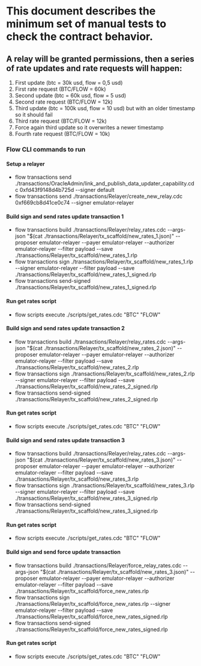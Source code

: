 # This document describes the minimum set of manual tests to check the contract behavior.

## A relay will be granted permissions, then a series of rate updates and rate requests will happen:

1. First update (btc = 30k usd, flow = 0,5 usd) 
1. First rate request (BTC/FLOW = 60k)
1. Second update (btc = 60k usd, flow = 5 usd)
1. Second rate request (BTC/FLOW = 12k)
1. Third update (btc = 100k usd, flow = 10 usd) but with an older timestamp so it should fail
1. Third rate request (BTC/FLOW = 12k)
1. Force again third update so it overwrites a newer timestamp
1. Fourth rate request (BTC/FLOW = 10k)


### Flow CLI commands to run

#### Setup a relayer
- flow transactions send ./transactions/OracleAdmin/link_and_publish_data_updater_capability.cdc 0xfd43f9148d4b725d --signer default
- flow transactions send ./transactions/Relayer/create_new_relay.cdc 0xf669cb8d41ce0c74 --signer emulator-relayer

#### Build sign and send rates update transaction 1
- flow transactions build ./transactions/Relayer/relay_rates.cdc --args-json "$(cat ./transactions/Relayer/tx_scaffold/new_rates_1.json)"  --proposer emulator-relayer --payer emulator-relayer --authorizer emulator-relayer --filter payload --save ./transactions/Relayer/tx_scaffold/new_rates_1.rlp
- flow transactions sign ./transactions/Relayer/tx_scaffold/new_rates_1.rlp --signer emulator-relayer --filter payload --save ./transactions/Relayer/tx_scaffold/new_rates_1_signed.rlp
- flow transactions send-signed ./transactions/Relayer/tx_scaffold/new_rates_1_signed.rlp

#### Run get rates script
- flow scripts execute ./scripts/get_rates.cdc "BTC" "FLOW"

#### Build sign and send rates update transaction 2
- flow transactions build ./transactions/Relayer/relay_rates.cdc --args-json "$(cat ./transactions/Relayer/tx_scaffold/new_rates_2.json)"  --proposer emulator-relayer --payer emulator-relayer --authorizer emulator-relayer --filter payload --save ./transactions/Relayer/tx_scaffold/new_rates_2.rlp
- flow transactions sign ./transactions/Relayer/tx_scaffold/new_rates_2.rlp --signer emulator-relayer --filter payload --save ./transactions/Relayer/tx_scaffold/new_rates_2_signed.rlp
- flow transactions send-signed ./transactions/Relayer/tx_scaffold/new_rates_2_signed.rlp

#### Run get rates script
- flow scripts execute ./scripts/get_rates.cdc "BTC" "FLOW"

#### Build sign and send rates update transaction 3
- flow transactions build ./transactions/Relayer/relay_rates.cdc --args-json "$(cat ./transactions/Relayer/tx_scaffold/new_rates_3.json)"  --proposer emulator-relayer --payer emulator-relayer --authorizer emulator-relayer --filter payload --save ./transactions/Relayer/tx_scaffold/new_rates_3.rlp
- flow transactions sign ./transactions/Relayer/tx_scaffold/new_rates_3.rlp --signer emulator-relayer --filter payload --save ./transactions/Relayer/tx_scaffold/new_rates_3_signed.rlp
- flow transactions send-signed ./transactions/Relayer/tx_scaffold/new_rates_3_signed.rlp

#### Run get rates script
- flow scripts execute ./scripts/get_rates.cdc "BTC" "FLOW"

#### Build sign and send force update transaction
- flow transactions build ./transactions/Relayer/force_relay_rates.cdc --args-json "$(cat ./transactions/Relayer/tx_scaffold/new_rates_3.json)"  --proposer emulator-relayer --payer emulator-relayer --authorizer emulator-relayer --filter payload --save ./transactions/Relayer/tx_scaffold/force_new_rates.rlp
- flow transactions sign ./transactions/Relayer/tx_scaffold/force_new_rates.rlp --signer emulator-relayer --filter payload --save ./transactions/Relayer/tx_scaffold/force_new_rates_signed.rlp
- flow transactions send-signed ./transactions/Relayer/tx_scaffold/force_new_rates_signed.rlp

#### Run get rates script
- flow scripts execute ./scripts/get_rates.cdc "BTC" "FLOW"